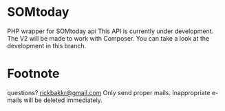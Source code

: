 # SOMtoday
PHP wrapper for SOMtoday api
This API is currently under development. The V2 will be made to work with Composer. You can take a look at the development in this branch. 

Footnote
=========
questions? rickbakkr@gmail.com
Only send proper mails. Inappropriate e-mails will be deleted immediately.
